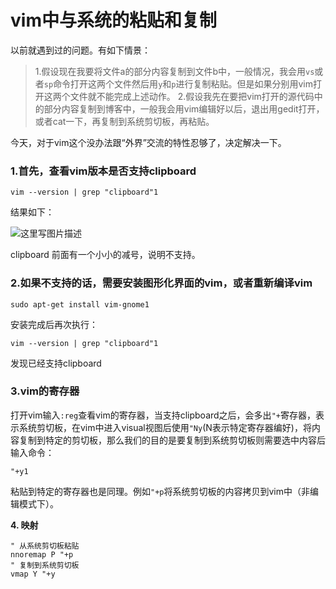 # vim中与系统的粘贴和复制

以前就遇到过的问题。有如下情景：

> 1.假设现在我要将文件a的部分内容复制到文件b中，一般情况，我会用`vs`或者`sp`命令打开这两个文件然后用`y`和`p`进行复制粘贴。但是如果分别用vim打开这两个文件就不能完成上述动作。 
> 2.假设我先在要把vim打开的源代码中的部分内容复制到博客中，一般我会用vim编辑好以后，退出用gedit打开，或者cat一下，再复制到系统剪切板，再粘贴。

今天，对于vim这个没办法跟“外界”交流的特性忍够了，决定解决一下。

### **1.首先，查看vim版本是否支持clipboard**

```
vim --version | grep "clipboard"1
```

结果如下： 

![这里写图片描述](https://img-blog.csdn.net/20161215215734971?watermark/2/text/aHR0cDovL2Jsb2cuY3Nkbi5uZXQvemhhbmd4aWFvOTM=/font/5a6L5L2T/fontsize/400/fill/I0JBQkFCMA==/dissolve/70/gravity/SouthEast)

clipboard 前面有一个小小的减号，说明不支持。

### **2.如果不支持的话，需要安装图形化界面的vim，或者重新编译vim**

```
sudo apt-get install vim-gnome1
```

安装完成后再次执行：

```
vim --version | grep "clipboard"1
```

发现已经支持clipboard

### **3.vim的寄存器**

打开vim输入`:reg`查看vim的寄存器，当支持clipboard之后，会多出`"+`寄存器，表示系统剪切板，在vim中进入visual视图后使用`"Ny`(N表示特定寄存器编好)，将内容复制到特定的剪切板，那么我们的目的是要复制到系统剪切板则需要选中内容后输入命令：

```
"+y1
```

粘贴到特定的寄存器也是同理。例如`"+p`将系统剪切板的内容拷贝到vim中（非编辑模式下）。



**4. 映射**

```vim
" 从系统剪切板粘贴
nnoremap P "+p
" 复制到系统剪切板
vmap Y "+y
```



